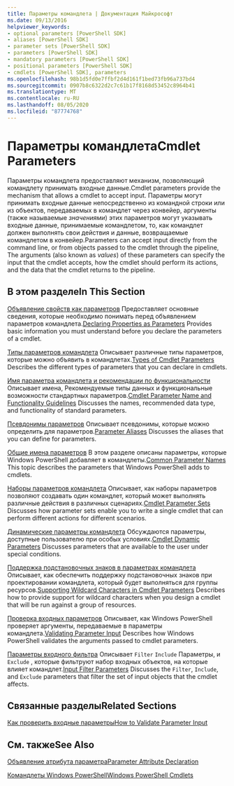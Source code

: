 ```yaml
---
title: Параметры командлета | Документация Майкрософт
ms.date: 09/13/2016
helpviewer_keywords:
- optional parameters [PowerShell SDK]
- aliases [PowerShell SDK]
- parameter sets [PowerShell SDK]
- parameters [PowerShell SDK]
- mandatory parameters [PowerShell SDK]
- positional parameters [PowerShell SDK]
- cmdlets [PowerShell SDK], parameters
ms.openlocfilehash: 98b1d5fd0e7ffbf2d4d161f1bed73fb96a737bd4
ms.sourcegitcommit: 0907b8c6322d2c7c61b17f8168d53452c8964b41
ms.translationtype: MT
ms.contentlocale: ru-RU
ms.lasthandoff: 08/05/2020
ms.locfileid: "87774768"
---
```

# <a name="cmdlet-parameters"></a><span data-ttu-id="0e9c2-102">Параметры командлета</span><span class="sxs-lookup"><span data-stu-id="0e9c2-102">Cmdlet Parameters</span></span>

<span data-ttu-id="0e9c2-103">Параметры командлета предоставляют механизм, позволяющий командлету принимать входные данные.</span><span class="sxs-lookup"><span data-stu-id="0e9c2-103">Cmdlet parameters provide the mechanism that allows a cmdlet to accept input.</span></span> <span data-ttu-id="0e9c2-104">Параметры могут принимать входные данные непосредственно из командной строки или из объектов, передаваемых в командлет через конвейер, аргументы (также называемые *значениями*) этих параметров могут указывать входные данные, принимаемые командлетом, то, как командлет должен выполнять свои действия и данные, возвращаемые командлетом в конвейер.</span><span class="sxs-lookup"><span data-stu-id="0e9c2-104">Parameters can accept input directly from the command line, or from objects passed to the cmdlet through the pipeline, The arguments (also known as *values*) of these parameters can specify the input that the cmdlet accepts, how the cmdlet should perform its actions, and the data that the cmdlet returns to the pipeline.</span></span>

## <a name="in-this-section"></a><span data-ttu-id="0e9c2-105">В этом разделе</span><span class="sxs-lookup"><span data-stu-id="0e9c2-105">In This Section</span></span>

<span data-ttu-id="0e9c2-106">[Объявление свойств как параметров](./declaring-properties-as-parameters.md) Предоставляет основные сведения, которые необходимо понимать перед объявлением параметров командлета.</span><span class="sxs-lookup"><span data-stu-id="0e9c2-106">[Declaring Properties as Parameters](./declaring-properties-as-parameters.md) Provides basic information you must understand before you declare the parameters of a cmdlet.</span></span>

<span data-ttu-id="0e9c2-107">[Типы параметров командлета](./types-of-cmdlet-parameters.md) Описывает различные типы параметров, которые можно объявить в командлетах.</span><span class="sxs-lookup"><span data-stu-id="0e9c2-107">[Types of Cmdlet Parameters](./types-of-cmdlet-parameters.md) Describes the different types of parameters that you can declare in cmdlets.</span></span>

<span data-ttu-id="0e9c2-108">[Имя параметра командлета и рекомендации по функциональности](./standard-cmdlet-parameter-names-and-types.md) Описывает имена, Рекомендуемые типы данных и функциональные возможности стандартных параметров.</span><span class="sxs-lookup"><span data-stu-id="0e9c2-108">[Cmdlet Parameter Name and Functionality Guidelines](./standard-cmdlet-parameter-names-and-types.md) Discusses the names, recommended data type, and functionality of standard parameters.</span></span>

<span data-ttu-id="0e9c2-109">[Псевдонимы параметров](./parameter-aliases.md) Описывает псевдонимы, которые можно определить для параметров.</span><span class="sxs-lookup"><span data-stu-id="0e9c2-109">[Parameter Aliases](./parameter-aliases.md) Discusses the aliases that you can define for parameters.</span></span>

<span data-ttu-id="0e9c2-110">[Общие имена параметров](./common-parameter-names.md) В этом разделе описаны параметры, которые Windows PowerShell добавляет в командлеты.</span><span class="sxs-lookup"><span data-stu-id="0e9c2-110">[Common Parameter Names](./common-parameter-names.md) This topic describes the parameters that Windows PowerShell adds to cmdlets.</span></span>

<span data-ttu-id="0e9c2-111">[Наборы параметров командлета](./cmdlet-parameter-sets.md) Описывает, как наборы параметров позволяют создавать один командлет, который может выполнять различные действия в различных сценариях.</span><span class="sxs-lookup"><span data-stu-id="0e9c2-111">[Cmdlet Parameter Sets](./cmdlet-parameter-sets.md) Discusses how parameter sets enable you to write a single cmdlet that can perform different actions for different scenarios.</span></span>

<span data-ttu-id="0e9c2-112">[Динамические параметры командлета](./cmdlet-dynamic-parameters.md) Обсуждаются параметры, доступные пользователю при особых условиях.</span><span class="sxs-lookup"><span data-stu-id="0e9c2-112">[Cmdlet Dynamic Parameters](./cmdlet-dynamic-parameters.md) Discusses parameters that are available to the user under special conditions.</span></span>

<span data-ttu-id="0e9c2-113">[Поддержка подстановочных знаков в параметрах командлета](./supporting-wildcard-characters-in-cmdlet-parameters.md) Описывает, как обеспечить поддержку подстановочных знаков при проектировании командлета, который будет выполняться для группы ресурсов.</span><span class="sxs-lookup"><span data-stu-id="0e9c2-113">[Supporting Wildcard Characters in Cmdlet Parameters](./supporting-wildcard-characters-in-cmdlet-parameters.md) Describes how to provide support for wildcard characters when you design a cmdlet that will be run against a group of resources.</span></span>

<span data-ttu-id="0e9c2-114">[Проверка входных параметров](./validating-parameter-input.md) Описывает, как Windows PowerShell проверяет аргументы, передаваемые в параметры командлета.</span><span class="sxs-lookup"><span data-stu-id="0e9c2-114">[Validating Parameter Input](./validating-parameter-input.md) Describes how Windows PowerShell validates the arguments passed to cmdlet parameters.</span></span>

<span data-ttu-id="0e9c2-115">[Параметры входного фильтра](./input-filter-parameters.md) Описывает `Filter` `Include` Параметры, и `Exclude` , которые фильтруют набор входных объектов, на которые влияет командлет.</span><span class="sxs-lookup"><span data-stu-id="0e9c2-115">[Input Filter Parameters](./input-filter-parameters.md) Discusses the `Filter`, `Include`, and `Exclude` parameters that filter the set of input objects that the cmdlet affects.</span></span>

## <a name="related-sections"></a><span data-ttu-id="0e9c2-116">Связанные разделы</span><span class="sxs-lookup"><span data-stu-id="0e9c2-116">Related Sections</span></span>

[<span data-ttu-id="0e9c2-117">Как проверить входные параметры</span><span class="sxs-lookup"><span data-stu-id="0e9c2-117">How to Validate Parameter Input</span></span>](./how-to-validate-parameter-input.md)

## <a name="see-also"></a><span data-ttu-id="0e9c2-118">См. также</span><span class="sxs-lookup"><span data-stu-id="0e9c2-118">See Also</span></span>

[<span data-ttu-id="0e9c2-119">Объявление атрибута параметра</span><span class="sxs-lookup"><span data-stu-id="0e9c2-119">Parameter Attribute Declaration</span></span>](./parameter-attribute-declaration.md)

[<span data-ttu-id="0e9c2-120">Командлеты Windows PowerShell</span><span class="sxs-lookup"><span data-stu-id="0e9c2-120">Windows PowerShell Cmdlets</span></span>](./cmdlet-overview.md)
